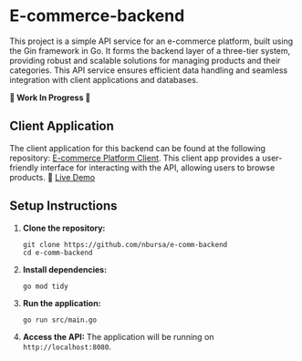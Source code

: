 # E-commerce-backend

This project is a simple API service for an e-commerce platform, built using the Gin framework in Go. It forms the backend layer of a three-tier system, providing robust and scalable solutions for managing products and their categories. This API service ensures efficient data handling and seamless integration with client applications and databases.

**🚧 Work In Progress 🚧**

## Client Application

The client application for this backend can be found at the following repository: [E-commerce Platform Client](https://github.com/nbursa/e-commerce-platform). This client app provides a user-friendly interface for interacting with the API, allowing users to browse products. 🚀 [Live Demo](https://shop.nenadbursac.com)

## Setup Instructions

1. **Clone the repository:**

   ```
   git clone https://github.com/nbursa/e-comm-backend
   cd e-comm-backend
   ```

2. **Install dependencies:**

   ```
   go mod tidy
   ```

3. **Run the application:**

   ```
   go run src/main.go
   ```

4. **Access the API:**
   The application will be running on `http://localhost:8080`.
